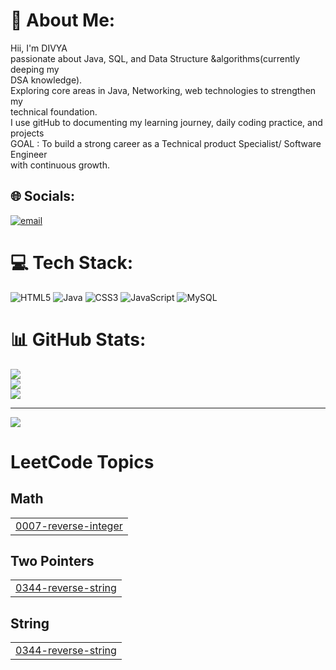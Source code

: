 # 💫 About Me:
Hii, I'm DIVYA <br>passionate about Java, SQL, and Data Structure &algorithms(currently deeping my <br>DSA knowledge).<br>Exploring core areas in Java, Networking, web technologies to strengthen my <br>technical foundation.<br>I use gitHub to documenting my learning journey, daily coding practice, and projects<br>GOAL : To build a strong career as a Technical product Specialist/ Software Engineer<br>with continuous growth.


## 🌐 Socials:
[![email](https://img.shields.io/badge/Email-D14836?logo=gmail&logoColor=white)](mailto:divyakdiv10@gmail.com) 

# 💻 Tech Stack:
![HTML5](https://img.shields.io/badge/html5-%23E34F26.svg?style=for-the-badge&logo=html5&logoColor=white) ![Java](https://img.shields.io/badge/java-%23ED8B00.svg?style=for-the-badge&logo=openjdk&logoColor=white) ![CSS3](https://img.shields.io/badge/css3-%231572B6.svg?style=for-the-badge&logo=css3&logoColor=white) ![JavaScript](https://img.shields.io/badge/javascript-%23323330.svg?style=for-the-badge&logo=javascript&logoColor=%23F7DF1E) ![MySQL](https://img.shields.io/badge/mysql-4479A1.svg?style=for-the-badge&logo=mysql&logoColor=white)
# 📊 GitHub Stats:
![](https://github-readme-stats.vercel.app/api?username=Divyakdiv&theme=radical&hide_border=false&include_all_commits=true&count_private=false)<br/>
![](https://nirzak-streak-stats.vercel.app/?user=Divyakdiv&theme=radical&hide_border=false)<br/>
![](https://github-readme-stats.vercel.app/api/top-langs/?username=Divyakdiv&theme=radical&hide_border=false&include_all_commits=true&count_private=false&layout=compact)

---
[![](https://visitcount.itsvg.in/api?id=Divyakdiv&icon=0&color=0)](https://visitcount.itsvg.in)

<!-- Proudly created with GPRM ( https://gprm.itsvg.in ) -->

<!---LeetCode Topics Start-->
# LeetCode Topics
## Math
|  |
| ------- |
| [0007-reverse-integer](https://github.com/Divyakdiv/Divyakdiv/tree/master/0007-reverse-integer) |
## Two Pointers
|  |
| ------- |
| [0344-reverse-string](https://github.com/Divyakdiv/Divyakdiv/tree/master/0344-reverse-string) |
## String
|  |
| ------- |
| [0344-reverse-string](https://github.com/Divyakdiv/Divyakdiv/tree/master/0344-reverse-string) |
<!---LeetCode Topics End-->
